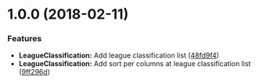 <a name="1.0.0"></a>
# 1.0.0 (2018-02-11)


### Features

* **LeagueClassification:** Add league classification list ([48fd9f4](https://gitlab.com/orenciorodolfo/soccerama/commit/48fd9f4))
* **LeagueClassification:** Add sort per columns at league classification list ([9ff296d](https://gitlab.com/orenciorodolfo/soccerama/commit/9ff296d))



